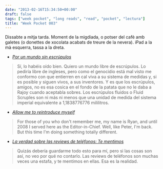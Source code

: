 ```yaml
---
date: "2013-02-16T15:34:50+00:00"
draft: false
tags: ["week pocket", "long reads", "read", "pocket", "lectura"]
title: "Week Pocket 003"
---
```

Dissabte a mitja tarda. Moment de la migdiada, o potser del cafè amb galetes (o donettes de xocolata acabats de treure de la nevera). iPad a la mà esquerra, tassa a la dreta.

-   *[Por un mundo sin escrúpulos](http://liberadalkraken.com/el-kraken/por-un-mundo-sin-escrupulos/)*

 > Sí, lo habéis oído bien. Quiero un mundo libre de escrúpulos. Lo pediría libre de ingleses, pero como el genocidio está mal visto me conformo con que entierren en cal viva a su sistema de medidas y, si es posible y siguen vivos, a sus inventores.
Y es que los escrúpulos, amigos, no es esa cosica en el fondo de la patata que no le daba a Rajoy cuando aceptabla sobres. Los escrúpulos fluidos o Fluid Scruples son ni más ni menos que una unidad de medida del sistema imperial equivalente a 1,1838776776 mililitros.

-   *[Allow me to reintroduce myself](http://www.engadget.com/2013/02/13/allow-me-to-reintroduce-myself/)*

 > For those of you who don't remember me, my name is Ryan, and until 2008 I served here as the Editor-in-Chief. Well, like Peter, I'm back. But this time I'm doing something totally different. 

-   *[La verdad sobre las reviews de teléfonos: Te mentimos](http://www.dannysalas.com/post/36669561402/verdad-reviews-telefonos#disqus_thread)*

 > Quizás debería guardarme todo esto para mí, pero si las cosas son así, no veo por qué no contarlo. Las reviews de teléfonos son muchas veces una estafa, y te mentimos en ellas. Esa es la realidad.